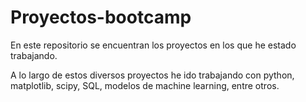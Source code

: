 # Proyectos-bootcamp
En este repositorio se encuentran los proyectos en los que he estado trabajando.

A lo largo de estos diversos proyectos he ido trabajando con python, matplotlib, scipy, SQL, modelos de machine learning, entre otros.
